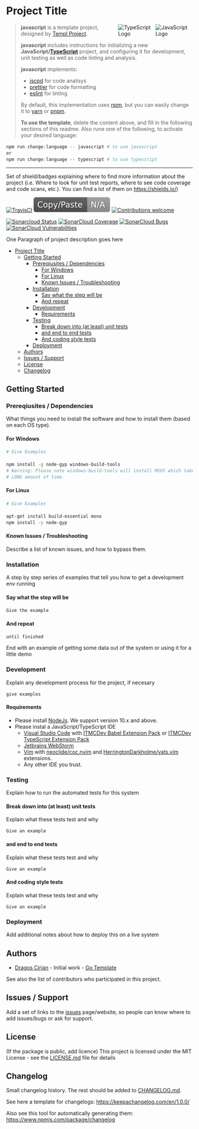 # Project Title

<img alt="JavaScript Logo" src="https://github.com/templ-project/javascript/blob/master/javascript.svg?raw=true" width="20%" align="right" />
<img alt="TypeScript Logo" src="https://github.com/templ-project/javascript/blob/master/typescript.svg?raw=true" width="20%" align="right" />

> **javascript** is a template project, designed by [Templ Project](http://templ-project.github.io).
>
> **javascript** includes instructions for initializing a new
> **JavaScript/[TypeScript](https://www.typescriptlang.org/)** project, and configuring it for development, unit
> testing as well as code linting and analysis.
>
> **javascript** implements:
>
> - [jscpd](https://github.com/kucherenko/jscpd) for code analisys
> - [prettier](https://prettier.io/) for code formatting
> - [eslint](https://eslint.org/) for linting
>
> By default, this implementation uses [npm](https://www.npmjs.com/), but you can easily change it to [yarn](https://yarnpkg.com/) or [pnpm](https://pnpm.js.org/).
>
> **To use the template**, delete the content above, and fill in the following sections of this readme.
> Also rune one of the following, to activate your desired language:

```powershell
npm run change:language -- javascript # to use javascript
or
npm run change:language -- typescript # to use typescript
```

<hr>
<!-- > TODO: -->

Set of shield/badges explaining where to find more information about the project (i.e. Where to look for unit test reports, where to see code coverage and code scans, etc.). You can find a lot of them on https://shields.io/)

<!-- [![Npm Version](https://badge.fury.io/js/package-name.svg)](https://badge.fury.io/js/package-name) -->
<!-- [![Npm Downloads](https://img.shields.io/npm/dw/package-name)](https://www.npmjs.com/package/package-name) -->

[![TravisCI](https://travis-ci.org/templ-project/javascript.svg?branch=master)](https://travis-ci.org/templ-project/javascript)
![JSCPD](.jscpd/jscpd-badge.svg?raw=true)
[![Contributions welcome](https://img.shields.io/badge/contributions-welcome-brightgreen.svg?style=flat)](https://github.com/templ-project/javascript/issues)

<!-- [![CircleCI](https://circleci.com/gh/templ-project/javascript.svg?style=shield)](https://circleci.com/gh/templ-project/javascript) -->

[![Sonarcloud Status](https://sonarcloud.io/api/project_badges/measure?project=templ-project_javascript&metric=alert_status)](https://sonarcloud.io/dashboard?id=templ-project_javascript)
[![SonarCloud Coverage](https://sonarcloud.io/api/project_badges/measure?project=templ-project_javascript&metric=coverage)](https://sonarcloud.io/component_measures/metric/coverage/list?id=templ-project_javascript)
[![SonarCloud Bugs](https://sonarcloud.io/api/project_badges/measure?project=templ-project_javascript&metric=bugs)](https://sonarcloud.io/component_measures/metric/reliability_rating/list?id=templ-project_javascript)
[![SonarCloud Vulnerabilities](https://sonarcloud.io/api/project_badges/measure?project=templ-project_javascript&metric=vulnerabilities)](https://sonarcloud.io/component_measures/metric/security_rating/list?id=templ-project_javascript)

<!--
[![Donate to this project using Patreon](https://img.shields.io/badge/patreon-donate-yellow.svg)](https://patreon.com/dragoscirjan)
[![Donate to this project using Paypal](https://img.shields.io/badge/paypal-donate-yellow.svg)](https://www.paypal.com/cgi-bin/webscr?cmd=_s-xclick&hosted_button_id=UMMN8JPLVAUR4&source=url)
[![Donate to this project using Flattr](https://img.shields.io/badge/flattr-donate-yellow.svg)](https://flattr.com/profile/balupton)
[![Donate to this project using Liberapay](https://img.shields.io/badge/liberapay-donate-yellow.svg)](https://liberapay.com/dragoscirjan)
[![Donate to this project using Thanks App](https://img.shields.io/badge/thanksapp-donate-yellow.svg)](https://givethanks.app/donate/npm/badges)
[![Donate to this project using Boost Lab](https://img.shields.io/badge/boostlab-donate-yellow.svg)](https://boost-lab.app/dragoscirjan/badges)
[![Donate to this project using Buy Me A Coffee](https://img.shields.io/badge/buy%20me%20a%20coffee-donate-yellow.svg)](https://buymeacoffee.com/balupton)
[![Donate to this project using Open Collective](https://img.shields.io/badge/open%20collective-donate-yellow.svg)](https://opencollective.com/dragoscirjan)
[![Donate to this project using Cryptocurrency](https://img.shields.io/badge/crypto-donate-yellow.svg)](https://dragoscirjan.me/crypto)
[![Donate to this project using Paypal](https://img.shields.io/badge/paypal-donate-yellow.svg)](https://dragoscirjan.me/paypal)
[![Buy an item on our wishlist for us](https://img.shields.io/badge/wishlist-donate-yellow.svg)](https://dragoscirjan.me/wishlist)
-->

One Paragraph of project description goes here

<!--
Insert Table of Contents Here
This can be done using [AlanWalk.markdown-toc](https://marketplace.visualstudio.com/items?itemName=AlanWalk.markdown-toc) plugin,
which is also included in
[itmcdev.generic-extension-pack](https://marketplace.visualstudio.com/items?itemName=itmcdev.generic-extension-pack) extension pack.
-->
<!-- TOC -->

- [Project Title](#project-title)
  - [Getting Started](#getting-started)
    - [Prereqiusites / Dependencies](#prereqiusites--dependencies)
      - [For Windows](#for-windows)
      - [For Linux](#for-linux)
      - [Known Issues / Troubleshooting](#known-issues--troubleshooting)
    - [Installation](#installation)
      - [Say what the step will be](#say-what-the-step-will-be)
      - [And repeat](#and-repeat)
    - [Development](#development)
      - [Requirements](#requirements)
    - [Testing](#testing)
      - [Break down into (at least) unit tests](#break-down-into-at-least-unit-tests)
      - [and end to end tests](#and-end-to-end-tests)
      - [And coding style tests](#and-coding-style-tests)
    - [Deployment](#deployment)
  - [Authors](#authors)
  - [Issues / Support](#issues--support)
  - [License](#license)
  - [Changelog](#changelog)

<!-- /TOC -->

## Getting Started

### Prereqiusites / Dependencies

What things you need to install the software and how to install them (based on each OS type).

#### For Windows

```bash
# Give Examples

npm install -g node-gyp windows-build-tools
# Warning: Please note windows-build-tools will install MSVS which takes a
# LONG amount of time.
```

#### For Linux

```bash
# Give Examples

apt-get install build-essential mono
npm install -y node-gyp
```

#### Known Issues / Troubleshooting

Describe a list of known issues, and how to bypass them.

### Installation

A step by step series of examples that tell you how to get a development env running

#### Say what the step will be

```
Give the example
```

#### And repeat

```
until finished
```

End with an example of getting some data out of the system or using it for a little demo

### Development

Explain any development process for the project, if necesary

```
give examples
```

#### Requirements

- Please install [NodeJs](https://nodejs.org/en/). We support version 10.x and above.
- Please instal a JavaScript/TypeScript IDE
  - [Visual Studio Code](https://code.visualstudio.com/) with [ITMCDev Babel Extension Pack](https://marketplace.visualstudio.com/items?itemName=itmcdev.node-babel-extension-pack) or [ITMCDev TypeScript Extension Pack](https://marketplace.visualstudio.com/items?itemName=itmcdev.node-typescript-extension-pack)
  - [Jetbrains WebStorm](https://www.jetbrains.com/webstorm/)
  - [Vim](https://www.vim.org/) with [neoclide/coc.nvim](https://github.com/neoclide/coc.nvim) and [HerringtonDarkholme/yats.vim](https://github.com/HerringtonDarkholme/yats.vim) extensions.
  - Any other IDE you trust.

### Testing

Explain how to run the automated tests for this system

#### Break down into (at least) unit tests

Explain what these tests test and why

```
Give an example
```

#### and end to end tests

Explain what these tests test and why

```
Give an example
```

#### And coding style tests

Explain what these tests test and why

```
Give an example
```

### Deployment

Add additional notes about how to deploy this on a live system

## Authors

- [Dragos Cirjan](mailto:dragos.cirjan@gmail.com) - Initial work - [Go Template](/templ-project/javascript)

See also the list of contributors who participated in this project.

## Issues / Support

Add a set of links to the [issues](/templ-project/javascript/issues) page/website, so people can know where to add issues/bugs or ask for support.

## License

(If the package is public, add licence)
This project is licensed under the MIT License - see the [LICENSE.md](LICENSE.md) file for details

## Changelog

Small changelog history. The rest should be added to [CHANGELOG.md](CHANGELOG.md).

See here a template for changelogs: https://keepachangelog.com/en/1.0.0/

Also see this tool for automatically generating them: https://www.npmjs.com/package/changelog
